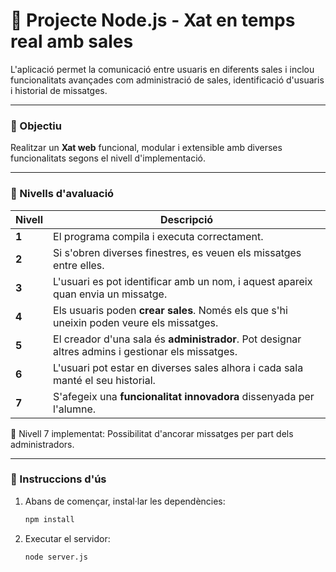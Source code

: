 # 💬 Projecte Node.js - Xat en temps real amb sales

L'aplicació permet la comunicació entre usuaris en diferents sales i inclou funcionalitats avançades com administració de sales, identificació d'usuaris i historial de missatges.

---

### 🎯 Objectiu

Realitzar un **Xat web** funcional, modular i extensible amb diverses funcionalitats segons el nivell d'implementació.

---

### 📝 Nivells d'avaluació

| Nivell | Descripció |
|--------|------------|
| **1** | El programa compila i executa correctament. |
| **2** | Si s'obren diverses finestres, es veuen els missatges entre elles. |
| **3** | L'usuari es pot identificar amb un nom, i aquest apareix quan envia un missatge. |
| **4** | Els usuaris poden **crear sales**. Només els que s'hi uneixin poden veure els missatges. |
| **5** | El creador d'una sala és **administrador**. Pot designar altres admins i gestionar els missatges. |
| **6** | L'usuari pot estar en diverses sales alhora i cada sala manté el seu historial. |
| **7** | S'afegeix una **funcionalitat innovadora** dissenyada per l'alumne. |

🔹 Nivell 7 implementat: Possibilitat d'ancorar missatges per part dels administradors.

---

### 🚀 Instruccions d'ús

1. Abans de començar, instal·lar les dependències:

   ```bash
   npm install

2. Executar el servidor:

    ```bash
    node server.js
